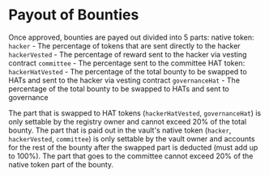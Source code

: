 # Payout of Bounties

Once approved, bounties are payed out divided into 5 parts:
    native token:
        `hacker` - The percentage of tokens that are sent directly to the hacker
        `hackerVested` - The percentage of reward sent to the hacker via vesting contract
        `committee` - The percentage sent to the committee
    HAT token:
        `hackerHatVested` - The percentage of the total bounty to be swapped to HATs and sent to the hacker via vesting contract
        `governanceHat` - The percentage of the total bounty to be swapped to HATs and sent to governance
 
 The part that is swapped to HAT tokens (`hackerHatVested`, `governanceHat`) is only settable by the registry owner and cannot exceed 20% of the total bounty.
 The part that is paid out in the vault's native token (`hacker`, `hackerVested`, `committee`) is only settable by the vault owner and accounts for the rest of the bounty after the swapped part is deducted (must add up to 100%). The part that goes to the committee cannot exceed 20% of the native token part of the bounty.